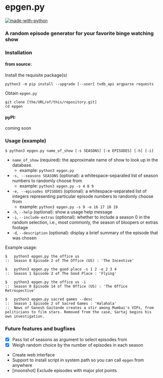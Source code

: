 # epgen.py

[![made-with-python](http://ForTheBadge.com/images/badges/made-with-python.svg)](https://www.python.org/)

### A random episode generator for your favorite binge watching show

### Installation

#### from source:
Install the requisite package(s)


    python3 -m pip install --upgrade [--user] tvdb_api argparse requests

Obtain `epgen.py`

    git clone [the/URL/of/this/repository.git]
    cd epgen

#### pyPI:
coming soon

### Usage (example)

    $ python3 epgen.py name_of_show [-s SEASONS] [-e EPISODES] [-h] [-i]

- `name_of_show` (required): the approximate name of show to
look up in the database.
    * example: `python3 epgen.py`
- `-s, --seasons SEASONS` (optional): a whitespace-separated list of season
numbers to randomly choose from
    * example: `python3 epgen.py -s 4 8 9`
- `-e, --episodes EPISODES` (optional): a whitespace-separated list of
integers representing particular episode numbers to randomly
choose from
    * example: `python3 epgen.py -s 9 -e 16 17 18 19`
- `-h`, `--help` (optional): show a usage help message
- `-i`, `--include-extras` (optional): whether to include a season 0 in the random selection, i.e., most commonly, the season of bloopers or extras footage
- `-d`, `--description` (optional): display a brief summary of the episode that was chosen

Example usage:

    $   python3 epgen.py the office us
    ::  Season 8 Episode 2 of The Office (US) : 'The Incentive'

    $   python3 epgen.py the good place -s 1 2 -e 2 3 4
    ::  Season 1 Episode 2 of The Good Place : 'Flying'

    $   python3 epgen.py the office us -i
    ::  Season 0 Episode 14 of The Office (US) : 'The Office Retrospective'

    $   python3 epgen.py sacred games --desc
    ::  Season 1 Episode 2 of Sacred Games : 'Halahala'
    ::  News of Ganesh Gaitonde creates a stir among Mumbai's VIPs, from politicians to film stars. Removed from the case, Sartaj begins his own investigation.

### Future features and bugfixes
- [x] Pass list of seasons as argument to select episodes from
- [x] Weigh random choice by the number of episodes in each season
- Create web interface
- Support to install script in system path so you can call `epgen` from anywhere
- [moonshot] Exclude episodes with major plot points
